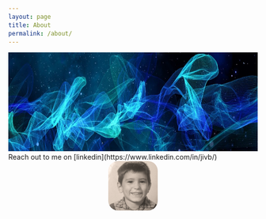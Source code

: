 ```yaml
---
layout: page
title: About
permalink: /about/
---
```

<div style="position: relative; text-align: center;">
    <img src="/public/img/banner.jpg" alt="alt text" width="2000" height="200">
    <div style="position: absolute; top: 50%; left: 50%; transform: translate(-50%, -50%); color: white; font-size: 36px;">
        <!-- JIVB -->
    </div>
</div>
<!-- > You can download my resume [here](https://drive.google.com/file/d/1N5Ea73FBVAQFeGxi89mAZsCENvnxT8Ol/view?usp=sharing) <br> -->
Reach out to me on [linkedin](https://www.linkedin.com/in/jivb/)

<!-- My reading taste on [goodreads](https://www.goodreads.com/user/show/6853463-juan) -->

<!--- [github](https://github.com/juanivazquez) | [blog](https://crumbpickers.blogspot.com/?zx=be4921e2634a6e0d) --->



<!-- ![alt text](/public/img/JIVB_3.png) -->
<div style="text-align:center;">
    <img src="/public/img/JIVB_3.png" alt="alt text" width="100" height="100" style="border-radius: 20%;">
</div>
